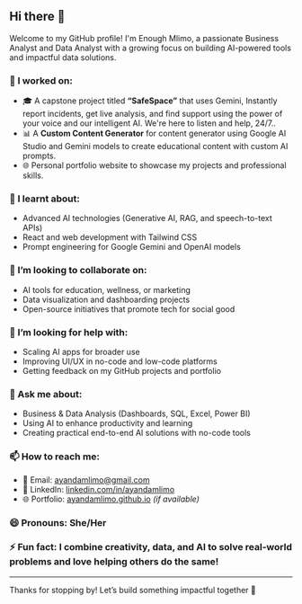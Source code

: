 ## Hi there 👋

Welcome to my GitHub profile! I'm Enough Mlimo, a passionate Business Analyst and Data Analyst with a growing focus on building AI-powered tools and impactful data solutions.

### 🔭 I worked on:
- 🎓 A capstone project titled **“SafeSpace”** that uses Gemini, Instantly report incidents, get live analysis, and find support using the power of your voice and our intelligent AI. We're here to listen and help, 24/7..
- 📊 A **Custom Content Generator** for content generator using Google AI Studio and Gemini models to create educational content with custom AI prompts.
- 🌐 Personal portfolio website to showcase my projects and professional skills.

### 🌱 I learnt about:
- Advanced AI technologies (Generative AI, RAG, and speech-to-text APIs)
- React and web development with Tailwind CSS
- Prompt engineering for Google Gemini and OpenAI models

### 👯 I’m looking to collaborate on:
- AI tools for education, wellness, or marketing
- Data visualization and dashboarding projects
- Open-source initiatives that promote tech for social good

### 🤔 I’m looking for help with:
- Scaling AI apps for broader use
- Improving UI/UX in no-code and low-code platforms
- Getting feedback on my GitHub projects and portfolio

### 💬 Ask me about:
- Business & Data Analysis (Dashboards, SQL, Excel, Power BI)
- Using AI to enhance productivity and learning
- Creating practical end-to-end AI solutions with no-code tools

### 📫 How to reach me:
- 📧 Email: [ayandamlimo@gmail.com](mailto:ayandamlimo@gmail.com)
- 💼 LinkedIn: [linkedin.com/in/ayandamlimo](https://www.linkedin.com/in/ayandamlimo)
- 🌐 Portfolio: [ayandamlimo.github.io](https://ayandamlimo.github.io) *(if available)*

### 😄 Pronouns: She/Her  
### ⚡ Fun fact: I combine creativity, data, and AI to solve real-world problems and love helping others do the same!

---

Thanks for stopping by! Let’s build something impactful together 🚀

